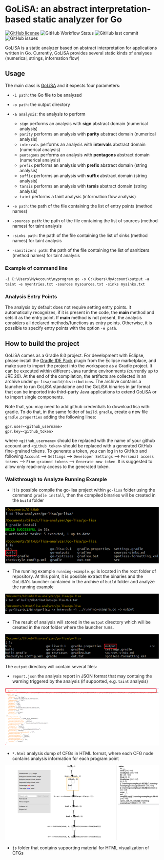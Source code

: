 # GoLiSA: an abstract interpretation-based static analyzer for Go
[![GitHub license](https://img.shields.io/github/license/lisa-analyzer/go-lisa)](https://github.com/lisa-analyzer/go-lisa/blob/master/LICENSE)
![GitHub Workflow Status](https://img.shields.io/github/workflow/status/lisa-analyzer/go-lisa/Gradle%20Build%20(master%20branch))
![GitHub last commit](https://img.shields.io/github/last-commit/lisa-analyzer/go-lisa)
![GitHub issues](https://img.shields.io/github/issues-raw/lisa-analyzer/go-lisa)

GoLiSA is a static analyzer based on abstract interpretation for applications written in Go. Currently, GoLiSA provides several static kinds of analyses  (numerical, strings, information flow)

## Usage
The main class is [GoLiSA](go-lisa/src/main/java/it/unive/golisa/GoLiSA.java) and it expects four parameters:
- `-i path`: the Go file to be analyzed
- `-o path`: the output directory
- `-a analysis`: the analysis to perform 
	- `sign`  performs an analysis with __sign__ abstract domain (numerical analysis)
	- `parity`  performs an analysis with __parity__ abstract domain (numerical analysis)
	- `intervals` performs an analysis with __intervals__ abstract domain (numerical analysis)
	- `pentagons`  performs an analysis with __pentagons__ abstract domain (numerical analysis)
	- `prefix` performs an analysis with __prefix__ abstract domain (string analysis)
	- `suffix` performs an analysis with __suffix__ abstract domain (string analysis)
	- `tarsis` performs an analysis with __tarsis__ abstract domain (string analysis)
	- `taint` performs a taint analysis (information flow analysis)

- `-e path`: the path of the file containing the list of entry points (method names) 
- `-sources path`: the path of the file containing the list of sources (method names) for taint analysis
- `-sinks path`: the path of the file containing the list of sinks (method names) for taint analysis
- `-sanitizers path`: the path of the file containing the list of sanitizers (method names) for taint analysis


### Example of command line

`-i C:\Users\MyAccount\myprogram.go -o C:\Users\MyAccount\output -a taint -e myentries.txt -sources mysources.txt -sinks mysinks.txt`

### Analysis Entry Points

The analysis by default does not require setting entry points. It automatically recognizes, if it is present in the code, the __main__ method and sets it as the entry point. If __main__ method is not present, the analysis considers all declared methods/functions as entry points. Otherwise, it is possible to specify entry points with the option `-e path`.

## How to build the project ##
GoLiSA comes as a Gradle 8.0 project. For development with Eclipse, please install the [Gradle IDE Pack](https://marketplace.eclipse.org/content/gradle-ide-pack) plugin from the Eclipse marketplace, and make sure to import the project into the workspace as a Gradle project. It can be executed within different Java runtime environments (currently up to JRE 20). At the end of the compilation, the artifacts are collected in an archive under `go-lisa/build/distributions`. The archive contains a launcher to run GoLiSA standalone and the GoLiSA binaries in jar format that can be imported into third-party Java applications to extend GoLiSA or to import single components.

Note that, you may need to add github credentials to download lisa with gradle. To do that, in the same folder of `build.gradle`, create a new file `gradle.properties` adding the following lines:

```
gpr.user=<github_username>
gpr.key=<github_token>
```

where `<github_username>` should be replaced with the name of your github account and `<github_token>` should be replaced with a generated GitHub fine-grained tokens.
To generate a token, you can log in to GitHub and following `Account` --> `Settings` --> `Developer Settings` --> `Personal access tokens` --> `Fine-grained tokens` --> `Generate new token`.
It is suggested to allow only read-only access to the generated token.

### Walkthrough to Analyze Running Example

- It is possible compile the go-lisa project within `go-lisa` folder using the command `gradle install`, then the compiled binaries will be created in the `build` folder
<img src="https://raw.githubusercontent.com/lisa-analyzer/go-lisa/scsr2024/img/build.png"/>

- The running example `running-example.go` is located in the root folder of repository. At this point, it is possible extract the binaries and the GoLiSA's launcher contained in the archive of `build` folder and analyze the running example
<img src="https://raw.githubusercontent.com/lisa-analyzer/go-lisa/scsr2024/img/go-lisa-run.png"/>

- The result of analysis will stored in the `output` directory which will be created in the root folder where the launcher runs.
<img src="https://raw.githubusercontent.com/lisa-analyzer/go-lisa/scsr2024/img/go-lisa-res.png"/>

The `output` directory will contain several files:

- `report.json` the analysis report in JSON format that may containg the warning triggered by the analysis (if supported, e.g. `taint` analysis)
<img src="https://raw.githubusercontent.com/lisa-analyzer/go-lisa/scsr2024/img/warnings.png"/>

- `*.html` analysis dump of CFGs in HTML format, where each CFG node contains analysis information for each program point
<img src="https://raw.githubusercontent.com/lisa-analyzer/go-lisa/scsr2024/img/cfg.png"/>

- `js` folder that contains supporting material for HTML visualization of CFGs 

